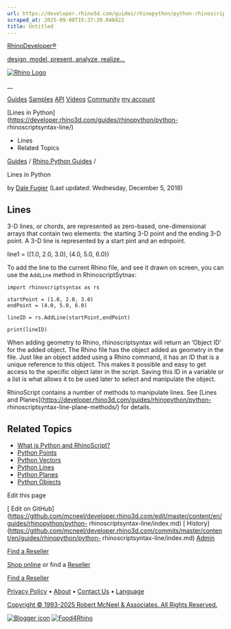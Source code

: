 ```yaml
---
url: https://developer.rhino3d.com/guides/rhinopython/python-rhinoscriptsyntax-line/
scraped_at: 2025-09-08T15:37:30.048422
title: Untitled
---
```


[RhinoDeveloper®](/)

[design, model, present, analyze, realize...](/)

[![Rhino Logo](https://developer.rhino3d.com/images/rhinodevlogo.png)](/)

__

[Guides](https://developer.rhino3d.com/guides)
[Samples](https://developer.rhino3d.com/samples)
[API](https://developer.rhino3d.com/api)
[Videos](https://developer.rhino3d.com/videos)
[Community](https://discourse.mcneel.com/c/rhino-developer) [my account
](https://www.rhino3d.com/my-account/ "Manage your account, licenses, and
teams")

[Lines in Python](https://developer.rhino3d.com/guides/rhinopython/python-
rhinoscriptsyntax-line/)

  * Lines
  * Related Topics

[Guides](https://developer.rhino3d.com/en/guides/) / [Rhino.Python
Guides](https://developer.rhino3d.com/en/guides/rhinopython/) /

Lines in Python

by [Dale Fugier](https://discourse.mcneel.com/u/dale/) (Last updated:
Wednesday, December 5, 2018)

## Lines

3-D lines, or chords, are represented as zero-based, one-dimensional arrays
that contain two elements: the starting 3-D point and the ending 3-D point. A
3-D line is represented by a start pint and an ednpoint.

line1 = ((1.0, 2.0, 3.0), (4.0, 5.0, 6.0))

To add the line to the current Rhino file, and see it drawn on screen, you can
use the `AddLine` method in RhinoscriptSytnax:

    
    
    import rhinoscriptsyntax as rs
    
    startPoint = (1.0, 2.0, 3.0)
    endPoint = (4.0, 5.0, 6.0)
    
    lineID = rs.AddLine(startPoint,endPoint)
    
    print(lineID)
    

When adding geometry to Rhino, rhinoscriptsyntax will return an ‘Object ID’
for the added object. The Rhino file has the object added as geometry in the
file. Just like an object added using a Rhino command, it has an ID that is a
unique reference to this object. This makes it possible and easy to get access
to the specific object later in the script. Saving this ID in a variable or a
list is what allows it to be used later to select and manipulate the object.

RhinoScript contains a number of methods to manipulate lines. See [Lines and
Planes](https://developer.rhino3d.com/guides/rhinopython/python-
rhinoscriptsyntax-line-plane-methods/) for details.

## Related Topics

  * [What is Python and RhinoScript?](https://developer.rhino3d.com/guides/rhinopython/what-is-rhinopython/)
  * [Python Points](https://developer.rhino3d.com/guides/rhinopython/python-rhinoscriptsyntax-points/)
  * [Python Vectors](https://developer.rhino3d.com/guides/rhinopython/python-rhinoscriptsyntax-vectors/)
  * [Python Lines](https://developer.rhino3d.com/guides/rhinopython/python-rhinoscriptsyntax-lines)
  * [Python Planes](https://developer.rhino3d.com/guides/rhinopython/python-rhinoscriptsyntax-planes)
  * [Python Objects](https://developer.rhino3d.com/guides/rhinopython/python-rhinoscriptsyntax-objects/)

Edit this page

[ Edit on
GitHub](https://github.com/mcneel/developer.rhino3d.com/edit/master/content/en/guides/rhinopython/python-
rhinoscriptsyntax-line/index.md) [
History](https://github.com/mcneel/developer.rhino3d.com/commits/master/content/en/guides/rhinopython/python-
rhinoscriptsyntax-line/index.md) [ Admin](https://developer.rhino3d.com/admin)

[Find a Reseller](https://www.rhino3d.com/sales)

[Shop online](https://www.rhino3d.com/store) or find a
[Reseller](https://www.rhino3d.com/sales)

[Find a Reseller](https://www.rhino3d.com/sales)

[Privacy Policy](https://www.rhino3d.com/privacy) •
[About](https://www.rhino3d.com/mcneel/about) • [Contact
Us](https://www.rhino3d.com/mcneel/contact) • [
Language](https://www.rhino3d.com/language "Change to a different region or
language")

[Copyright © 1993-2025 Robert McNeel & Associates. All Rights
Reserved.](https://www.rhino3d.com/mcneel/about)

[](https://www.facebook.com/McNeelRhinoceros/)
[](https://twitter.com/bobmcneel) [](https://www.linkedin.com/groups/75313/)
[](https://www.youtube.com/user/RhinoGuide/videos) [](https://vimeo.com/rhino)
[![Blogger
icon](https://developer.rhino3d.com/images/blogger.svg)](http://blog.rhino3d.com/)
[![Food4Rhino](https://developer.rhino3d.com/images/f4r_icon_01.svg)](https://www.food4rhino.com)

